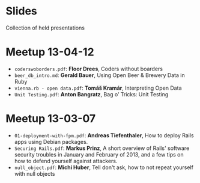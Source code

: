 Slides
======

Collection of held presentations


Meetup 13-04-12
======
 * ```coderswoborders.pdf```: **Floor Drees**, Coders without boarders
 * ```beer_db_intro.md```:  **Gerald Bauer**, Using Open Beer & Brewery Data in Ruby
 * ```vienna.rb - open data.pdf```: **Tomáš Kramár**, Interpreting Open Data
 * ```Unit Testing.pdf```: **Anton Bangratz**, Bag o’ Tricks: Unit Testing

Meetup 13-03-07
======
 * ```01-deployment-with-fpm.pdf```: **Andreas Tiefenthaler**, How to deploy Rails apps using Debian packages.
 * ```Securing Rails.pdf```: **Markus Prinz**, A short overview of Rails' software security troubles in January and February of 2013, and a few tips on how to defend yourself against attackers.
 * ```null_object.pdf```: **Michi Huber**, Tell don't ask, how to not repeat yourself with null objects
